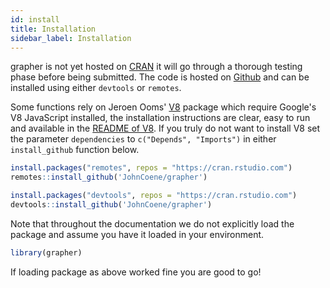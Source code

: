 ```yaml
---
id: install
title: Installation
sidebar_label: Installation
---
```


grapher is not yet hosted on [CRAN](https://cran.r-project.org/) it will go through a thorough testing phase before being submitted. The code is hosted on [Github](http://github.com/JohnCoene/grapher) and can be installed using either `devtools` or `remotes`.

Some functions rely on Jeroen Ooms' [V8](https://github.com/jeroen/V8) package which require Google's V8 JavaScript installed, the installation instructions are clear, easy to run and available in the [README of V8](https://github.com/jeroen/V8). If you truly do not want to install V8 set the parameter `dependencies` to `c("Depends", "Imports")` in either `install_github` function below.

<!--DOCUSAURUS_CODE_TABS-->
<!--remotes-->
```r
install.packages("remotes", repos = "https://cran.rstudio.com")
remotes::install_github('JohnCoene/grapher')
```
<!--devtools-->
```r
install.packages("devtools", repos = "https://cran.rstudio.com")
devtools::install_github('JohnCoene/grapher')
```
<!--END_DOCUSAURUS_CODE_TABS-->

Note that throughout the documentation we do not explicitly load the package and assume you have it loaded in your environment.

```r
library(grapher)
```

If loading package as above worked fine you are good to go!
